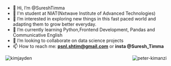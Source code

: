 - 👋 Hi, I’m @SureshTimma
- 🏫 I'm student at NIAT(Nxtwave Institute of Advanced Technologies)
- 👀 I’m interested in exploring new things in this fast paced world and adapting them to grow better everyday.
- 🌱 I’m currently learning Python,Frontend Development, Pandas and Communicative English
- 💞️ I’m looking to collaborate on data science projects
- 📫 How to reach me: **psnl.shtim@gmail.com** or **insta @Suresh_Timma**


<p><img align="left" src="https://github-readme-stats.vercel.app/api/top-langs?username=SureshTimma&show_icons=true&locale=en&layout=compact" alt="kimjayden" /></p>

<!-- <p>&nbsp;<img align="center" src="https://github-readme-stats.vercel.app/api?username=SureshTimma&show_icons=true&locale=en" alt="peter-kimanzi" /></p> -->

<p><img align="right" src="https://github-readme-streak-stats.herokuapp.com/?user=SureshTimma&" alt="peter-kimanzi" /></p>
